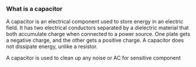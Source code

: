 ### What is a capacitor

A capacitor is an electrical component used to store energy in an electric
field. It has two electrical conductors separated by a dielectric material that
both accumulate charge when connected to a power source. One plate gets a
negative charge, and the other gets a positive charge. A capacitor does
not dissipate energy, unlike a resistor.

A capacitor is used to clean up any noise or AC for sensitive component
